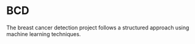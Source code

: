# BCD
The breast cancer detection project follows a structured approach using machine learning techniques.
